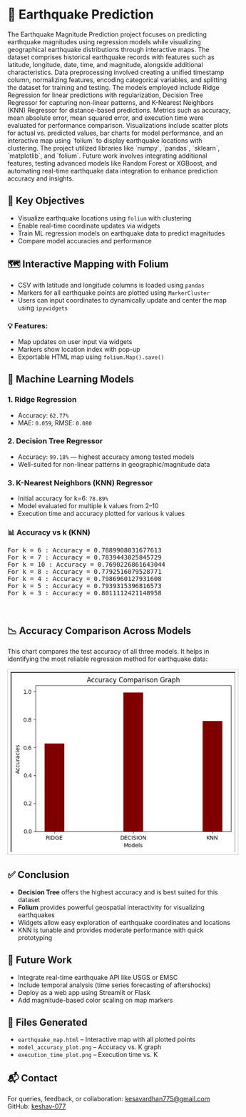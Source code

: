 
<!DOCTYPE html>
<html lang="en">
<head>
  <meta charset="UTF-8">
 
</head>
<body>

  <h1>📍 Earthquake Prediction</h1>
  <p>
   The Earthquake Magnitude Prediction project focuses on predicting earthquake magnitudes using regression models while visualizing geographical earthquake distributions through interactive maps. The dataset comprises historical earthquake records with features such as latitude, longitude, date, time, and magnitude, alongside additional characteristics. Data preprocessing involved creating a unified timestamp column, normalizing features, encoding categorical variables, and splitting the dataset for training and testing. The models employed include Ridge Regression for linear predictions with regularization, Decision Tree Regressor for capturing non-linear patterns, and K-Nearest Neighbors (KNN) Regressor for distance-based predictions. Metrics such as accuracy, mean absolute error, mean squared error, and execution time were evaluated for performance comparison. Visualizations include scatter plots for actual vs. predicted values, bar charts for model performance, and an interactive map using `folium` to display earthquake locations with clustering. The project utilized libraries like `numpy`, `pandas`, `sklearn`, `matplotlib`, and `folium`. Future work involves integrating additional features, testing advanced models like Random Forest or XGBoost, and automating real-time earthquake data integration to enhance prediction accuracy and insights.
  </p>

  <h2>📌 Key Objectives</h2>
  <ul>
    <li>Visualize earthquake locations using <code>folium</code> with clustering</li>
    <li>Enable real-time coordinate updates via widgets</li>
    <li>Train ML regression models on earthquake data to predict magnitudes</li>
    <li>Compare model accuracies and performance</li>
  </ul>

  <h2>🗺️ Interactive Mapping with Folium</h2>
  <ul>
    <li>CSV with latitude and longitude columns is loaded using <code>pandas</code></li>
    <li>Markers for all earthquake points are plotted using <code>MarkerCluster</code></li>
    <li>Users can input coordinates to dynamically update and center the map using <code>ipywidgets</code></li>
  </ul>

  <h3>💡 Features:</h3>
  <ul>
    <li>Map updates on user input via widgets</li>
    <li>Markers show location index with pop-up</li>
    <li>Exportable HTML map using <code>folium.Map().save()</code></li>
  </ul>

  <h2>🧠 Machine Learning Models</h2>

  <h3>1. Ridge Regression</h3>
  <ul>
    <li>Accuracy: <code>62.77%</code></li>
    <li>MAE: <code>0.059</code>, RMSE: <code>0.080</code></li>
  </ul>

  <h3>2. Decision Tree Regressor</h3>
  <ul>
    <li>Accuracy: <code>99.18%</code> — highest accuracy among tested models</li>
    <li>Well-suited for non-linear patterns in geographic/magnitude data</li>
  </ul>

  <h3>3. K-Nearest Neighbors (KNN) Regressor</h3>
  <ul>
    <li>Initial accuracy for k=6: <code>78.89%</code></li>
    <li>Model evaluated for multiple k values from 2–10</li>
    <li>Execution time and accuracy plotted for various k values</li>
  </ul>

  <h3>📊 Accuracy vs k (KNN)</h3>
  <pre>
For k = 6 : Accuracy = 0.7889908031677613
For k = 7 : Accuracy = 0.7839443025845729
For k = 10 : Accuracy = 0.7690226861643044
For k = 8 : Accuracy = 0.7792516079528771
For k = 4 : Accuracy = 0.7986960127931608
For k = 5 : Accuracy = 0.7939315396816573
For k = 3 : Accuracy = 0.8011112421148958

  </pre>

 
  <h2>📉 Accuracy Comparison Across Models</h2>
<p>This chart compares the test accuracy of all three models. It helps in identifying the most reliable regression method for earthquake data:</p>

<!-- Replace with your actual image path or name -->
<img src="assessts/earthquake.png" alt="Accuracy Comparison Chart" style="max-width: 100%; border: 1px solid #ccc; padding: 6px; background: #fff;">

  <h2>✅ Conclusion</h2>
  <ul>
    <li><strong>Decision Tree</strong> offers the highest accuracy and is best suited for this dataset</li>
    <li><strong>Folium</strong> provides powerful geospatial interactivity for visualizing earthquakes</li>
    <li>Widgets allow easy exploration of earthquake coordinates and locations</li>
    <li>KNN is tunable and provides moderate performance with quick prototyping</li>
  </ul>

  <h2>🔮 Future Work</h2>
  <ul>
    <li>Integrate real-time earthquake API like USGS or EMSC</li>
    <li>Include temporal analysis (time series forecasting of aftershocks)</li>
    <li>Deploy as a web app using Streamlit or Flask</li>
    <li>Add magnitude-based color scaling on map markers</li>
  </ul>

  <h2>📁 Files Generated</h2>
  <ul>
    <li><code>earthquake_map.html</code> – Interactive map with all plotted points</li>
    <li><code>model_accuracy_plot.png</code> – Accuracy vs. K graph</li>
    <li><code>execution_time_plot.png</code> – Execution time vs. K</li>
  </ul>

  <h2>📬 Contact</h2>
  <p>
    For queries, feedback, or collaboration: <a href="mailto:kesavardhan775@gmail.com">kesavardhan775@gmail.com</a><br>
    GitHub: <a href="https://github.com/keshav-077">keshav-077</a>
  </p>

</body>
</html>
